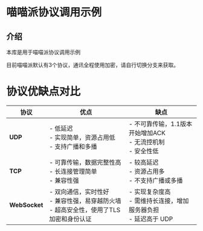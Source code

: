 # 喵喵派协议调用示例

## 介绍

本库是用于喵喵派协议调用示例

目前喵喵派默认有3个协议，通讯全程使用加密，请自行切换分支来获取。

# 协议优缺点对比

| 协议       | 优点                                                     | 缺点                                         |
|------------|--------------------------------------------------------|--------------------------------------------|
| **UDP**    | - 低延迟<br>- 实现简单，资源占用低<br>- 支持广播和多播                     | - 不可靠传输，1.1版本开始增加ACK<br>- 无流控机制<br>- 安全性低  |
| **TCP**    | - 可靠传输，数据完整性高<br>- 长连接管理简单<br>- 兼容性强                   | - 较高延迟<br>- 资源占用多<br>- 不支持广播或多播            |
| **WebSocket** | - 双向通信，实时性好<br>- 兼容性强，易穿越防火墙<br>- 超高安全性，使用了TLS 加密和身份认证 | - 实现复杂度高<br>- 需维持长连接，增加服务器负担<br>- 延迟高于 UDP |


